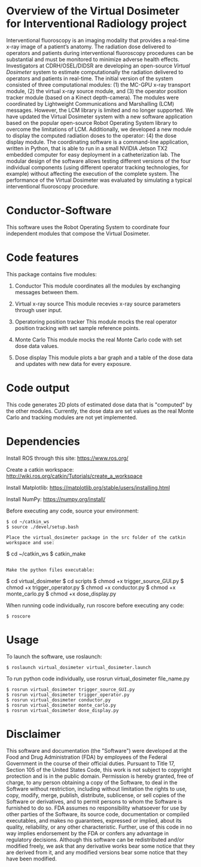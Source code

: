 # Overview of the Virtual Dosimeter for Interventional Radiology project

Interventional fluoroscopy is an imaging modality that provides a real-time x-ray image of a patient’s anatomy. The radiation dose delivered to operators and patients during interventional fluoroscopy procedures can be substantial and must be monitored to minimize adverse health effects. Investigators at CDRH/OSEL/DIDSR are developing an open-source _Virtual Dosimeter_ system to estimate computationally the radiation delivered to operators and patients in real-time. The initial version of the system consisted of three computational modules: (1) the MC-GPU x-ray transport module, (2) the virtual x-ray source module, and (3) the operator position tracker module (based on a Kinect depth-camera). The modules were coordinated by Lightweight Communications and Marshalling (LCM) messages. However, the LCM library is limited and no longer supported. We have updated the Virtual Dosimeter system with a new software application based on the popular open-source Robot Operating System library to overcome the limitations of LCM. Additionally, we developed a new module to display the computed radiation doses to the operator: (4) the dose display module. The coordinating software is a command-line application, written in Python, that is able to run in a small NVIDIA Jetson TX2 embedded computer for easy deployment in a catheterization lab. The modular design of the software allows testing different versions of the four individual components (using different operator tracking technologies, for example) without affecting the execution of the complete system. The performance of the Virtual Dosimeter was evaluated by simulating a typical interventional fluoroscopy procedure.

# Conductor-Software
This software uses the Robot Operating System to coordinate four independent modules that compose the Virtual Dosimeter.

# Code features
This package contains five modules:

1. Conductor
This module coordinates all the modules by exchanging messages between them.

2. Virtual x-ray source
This module recevies x-ray source parameters through user input.

3. Operatoring position tracker
This module mocks the real operator position tracking with set sample reference points.

4. Monte Carlo
This module mocks the real Monte Carlo code with set dose data values.

5. Dose display
This module plots a bar graph and a table of the dose data and updates with new data for every exposure.

# Code output
This code generates 2D plots of estimated dose data that is "computed" by the other modules. Currently, the dose data are set values as the real Monte Carlo and tracking modules are not yet implemented.

# Dependencies
Install ROS through this site: https://www.ros.org/

Create a catkin workspace: http://wiki.ros.org/catkin/Tutorials/create_a_workspace

Install Matplotlib: https://matplotlib.org/stable/users/installing.html

Install NumPy: https://numpy.org/install/

Before executing any code, source your environment:
```
$ cd ~/catkin_ws
$ source ./devel/setup.bash

Place the virtual_dosimeter package in the src folder of the catkin workspace and use:
```
$ cd ~/catkin_ws
$ catkin_make
```

Make the python files executable:
```
$ cd virtual_dosimeter
$ cd scripts
$ chmod +x trigger_source_GUI.py
$ chmod +x trigger_operator.py
$ chmod +x conductor.py
$ chmod +x monte_carlo.py
$ chmod +x dose_display.py

When running code individually, run roscore before executing any code:
```
$ roscore
```

# Usage
To launch the software, use roslaunch:
```
$ roslaunch virtual_dosimeter virtual_dosimeter.launch
```

To run python code individually, use rosrun virtual_dosimeter file_name.py
```
$ rosrun virtual_dosimeter trigger_source_GUI.py
$ rosrun virtual_dosimeter trigger_operator.py
$ rosrun virtual_dosimeter conductor.py
$ rosrun virtual_dosimeter monte_carlo.py
$ rosrun virtual_dosimeter dose_display.py
```

# Disclaimer
This software and documentation (the "Software") were developed at the Food and Drug Administration (FDA) by employees of the Federal Government in the course of their official duties. Pursuant to Title 17, Section 105 of the United States Code, this work is not subject to copyright protection and is in the public domain. Permission is hereby granted, free of charge, to any person obtaining a copy of the Software, to deal in the Software without restriction, including without limitation the rights to use, copy, modify, merge, publish, distribute, sublicense, or sell copies of the Software or derivatives, and to permit persons to whom the Software is furnished to do so. FDA assumes no responsibility whatsoever for use by other parties of the Software, its source code, documentation or compiled executables, and makes no guarantees, expressed or implied, about its quality, reliability, or any other characteristic. Further, use of this code in no way implies endorsement by the FDA or confers any advantage in regulatory decisions. Although this software can be redistributed and/or modified freely, we ask that any derivative works bear some notice that they are derived from it, and any modified versions bear some notice that they have been modified.
